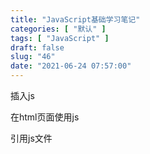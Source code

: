 ```yaml
---
title: "JavaScript基础学习笔记"
categories: [ "默认" ]
tags: [ "JavaScript" ]
draft: false
slug: "46"
date: "2021-06-24 07:57:00"
---
```


插入js

在html页面使用js
    <script type="text/javascript"></script>

引用js文件
    <script src=""><script>


注释

//  单行注释

/*
多行注释

*/ 


变量

var home // 声明一个变量使用var

home = "hallo"  // 使用=来把字符串hallo赋值到home变量

变量命名要求：
必须以字母、下划线或美元符号开头，后面可以跟字母、下划线、美元符号和数字

建议每一行语句结束使用;来表示结束当前语句，主要是给人看


var num = 123 // 整数

num = "123" // 字符串

num = 1.23 // 浮点数（小数）

num = true // 布尔值（真，假或者对，错的意思，true是真，false为假）

num = 1+1 // 可以进行运算，也可以连接两个字符串

num = "hallo" + "javascript"

var nums = 1

nums++  // 和nums = nums+1意思是一样，所以这个时候nums = 1+1 =2

nums-- // 和nums = nums-1意思是一样，所以这个时候nums = 1-1 = 0

< 小于
\> 大于
\<= 小于或者等于
\>= 大于或者等于
\== 没错，这个才是等于，=这个是用来赋值的 
\!= 不等于


比较的结果一定是布尔值，要么true。要么false

&&  和，与的意思，必须是两个条件都符合，才会返回true，否则返回false

||   或者的意思，只要符合其中的一个条件就返回true，否则返回false

num = 1

a = !(num>2) 

//这个返回true，因为num不大于2，所以是false，但是!()可以把真看成假，把假看成真


操作符之间的优先级（高到低）:

算术操作符 → 比较操作符 → 逻辑操作符 → "="赋值符号

同级的运算是按从左到右次序进行,多层括号由里向外。


num = 1

num = numa + 1 > 2 && numa * 2 < 2

// (numa +1)>2   (numa *2) <2  所以num 的值为false


var array = new Array()  // 定义数值

array[0] = "hi"
array[1] = 'hallo'

数值从0开始，数值是值的整合，每一个数值的值都有一个索引号

array = new Array(5) //定义数值，创建8个值

创建的新数组是空数组，没有值，输出会显示undefined

array = new Array(1,2,3,4,5,6) // 定义数组，同时赋值


array = new Array[1,2,3,4,5,6] // 定义数组，同时直接输入个数组


array[99] = 66 //使用一个新的索引，为数值添加一个新的元素

document.write(array[1])  //输出array数组，索引号为1的值


array.length = 6 // 获取数组array的长度，并且修改数值的长度

alert(array.length) // 输出6


var Array = [[0,1],[2,3]] // 定义一个二维数组

array[0][1] = 5 // 把第0行的第1列的元素赋值为5




    if(条件)｛
        程序块
    ｝



条件必须为true（真）时才会执行程序块，为假（false）时忽略跳过或者执行else的内容，又或者执行else if的内容


会被认为是false（假）的有：false，0，“”，NaN，null，undefined

return //终止


    var code = 'hallo'

    if (code == 'hallo'){
    document.write('hallo')
    }else if(code == 'no'){
        document.write('no')
    }else{
        document.write('go')
    }




    switch(变量){
        case值: 
             	// 当等于或者符合某个值时，执行case下的程序块
        break
	
        default:
	    // 当都不等于或者不符合上面给出的某个值时，执行default下的程序块，就比如if的else一样
        break
    }



    code = 3
    switch(code){
        case 1:
        document.write('1')
        break
        case 2:
        document.write('2')
        break
        case 3:
        document.write('3')
        break

        default:
        break
    }

    for(初始值;条件;更改初始值){
        // 必须条件符合才执行程序块，当条件不符合时，跳出for循环
    }


    for(code=1;code<=3;code++){
        document.write(code)
    }



    while(条件){
        // 当条件为真时，执行该程序块，如果条件一直为真时，会一直执行下去，所以一定要保证条件结果可能为假
    }


    while (code <= 10){
        document.write('code')
        code++
    }



    code = 1
    do{
        document.write(code)

        code++
    }

    while (code <= 5)





    for (code = 1;code<=10;code++){
    
        if(code == 2){
            continue
        }

        if(code == 3){
            break
        }

    
        document.write(code)
    }



    function 函数名(传参，不强制必须要传参){
        // 当执行该函数时，执行程序块
    }

    函数名(传参，不强制必须要传参)//触发函数


在函数内部定义的变量，只作用于该函数内部，并不影响函数外部定义的变量

在函数内部定义的变量就叫局部变量，在函数外部定义的变量叫全局变量

在函数内部可以获取函数外部的变量，在函数外部，不能获取到函数外部的变量

注意的是：只作用于该函数内部，不影响其他函数内部


    ;(functiom(){
        //....


        // 为了避免污染全局变量，可以使用这种方法
    })()






    function code(a,b){
        num = a+b
        alert(num)
        return num
    }

    code(1,2)





事件

onclick是鼠标点击事件，当点击鼠标时，执行被调用程序块



onmouseover是鼠标经过事件，当鼠标移到一个对象上，就触发onmouseover事件，并执行被调用的程序块


onmouseout是鼠标移开事件，当鼠标移开当前对象时，触发该事件，并执行被调用程序块




onfocus是光标聚焦事件，例如光标移到文本框内时，就是焦点在文本框内上，触发该事件，并执行被调用程序块




onblur是失焦事件，和光标聚焦事件相反


onselect是内容选中事件，当文本框或者文本域中的文字被选中时触发该事件，并执行被调用程序块


onchange是文本框内容改变事件，当通过修改例如文本框的内容时触发该事件，并执行被调用程序块




onload是加载事件，当页面加载完成后触发该事件，并执行被调用程序块


onunload是卸载事件，当退出页面或者页面刷新等等操作时触发该事件，并执行被调用程序块






对象


var name = new Array() // 定义个数组对象

name.length // 使用array对象的length属性来获取数组的长度，这是获取到对象的属性的例子



Date 对象

var go_date = new Date(); // 假如是2012年1月2日

document.write(go_date); // 输出go_date的值，不同浏览器，时间格式有差异



getFullYear(); // 返回年份时间

setFullYear(); // 设置年份时间


document.write(go_date.getFullYear()); //输出go_date的年份，输出2012


go_date.setFullYear(2022); // 设置go_date的年份，go_date的年份已经设置为2022

document.write(go_date.getFullYear());  // 这个时候输出go_date的年份，输出结果为2022


getDay(); // 返回星期，0到6的整数，0表示星期天

document.write(go_date.getDay())  // 输出数字，可以通过数组来返回相对于的星期

getTime(); // 返回时间，单位毫秒，返回 1970 年 1 月 1 日至今的毫秒数
setTime(); // 设置时间



length返回字符串长度
var str_01 = "hello JavaScript";
var str_02 = str_01.length;

toUpperCase()把字符串小写字母转换为大写字母
var str_03 = str_01.toUpperCase();

charAt()返回指定位置的字符串
document.write(str_01.charAt(0));



indexOf()返回指定字符串中首次出现的位置

document.write(str_01.indexOf('h');






windows对象


alert(); // 弹窗，只能确定


confirm(); // 弹窗，可以确定，也可以取消，返回是布尔值


prompt(); // 弹窗，可以输入内容（传入内容）




setTimeout(函数,时间);  // 定时器，时间是毫秒，1000毫秒=1秒，当时间到了就触发函数，只会触发一次


setInterval(函数,时间); // 每一到指定的时间就触发一次函数，可以触发n次


clearInterval(清除定时器); 




DOM

document.getElementById(); // id选择器
document.getElementsByTagName(); // 标签选择器
document.getElementsByClassName(); // 类名选择器

document.createElement(); // 创建dom
document.body.appendChild();

addEventListener(); //添加点击事件

innerText(); // 添加文本




---








ES6模块化

export语法

export default默认导出

export abc需要使用import { abc } form './test.js'的方式导入

babel编译功能

npm install --save-dev babel-core babel-preset-es2015 babel-preset-latest

npm install --global babel-cli

.babelrc文件

    {
        'presets': ['es2015','latest'],
        'plugins': []
    }


webpack

npm install webpack babel-loader --save-dev

webpack.config.js配置文件


rollup打包工具

npm install rollup rollup-plugin-node-resolve rollup-plugin-babel babel-plugin-external-helpers babel-preset-latest babel-core --save-dev

rollup.config.js配置文件

    import babel form 'rollup-plugin-babel'
    import resolve form 'rollup-plugin-node-resolve'
    export default{
        entry: 'src/index.js',
        format: 'umd',
        plugins: [
            resolve(),
            babel({
                exclud: 'node_modules/**'
            })
        ],
        dest: 'build/bundle.js'
    }


rollup -c rollup.config.js


AMD模块化标准，nodejs模块化标准（CommonJS），ES6模块化标准，兼容模块化UMD


class实质上是构造函数的语法糖，构建器constructor就是构造函数，不过class的方法是在类内部创建的，而构造函数是通过扩展原型的方式（prototype），让实例具备该方法

构造函数等于构造函数的原型的构造器（prototype.constructor）

实例.__proto__等于构造函数的原型

构造函数继承（同时也是class继承的原理）

Abc.prototype = new Xyz()

这样Abc构造函数就可以继承Xyz构造函数的属性和方法

promise

---


原型

异步

虚拟DOM


MVVM

组件化

hybrid
